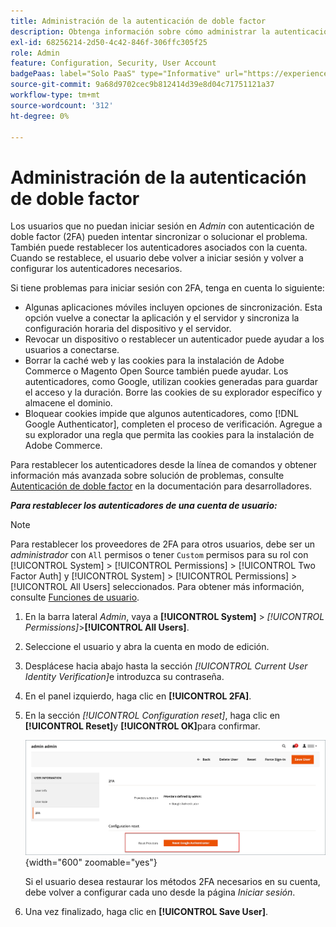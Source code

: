 ```yaml
---
title: Administración de la autenticación de doble factor
description: Obtenga información sobre cómo administrar la autenticación de doble factor y restablecer los autenticadores para los usuarios administradores.
exl-id: 68256214-2d50-4c42-846f-306ffc305f25
role: Admin
feature: Configuration, Security, User Account
badgePaas: label="Solo PaaS" type="Informative" url="https://experienceleague.adobe.com/en/docs/commerce/user-guides/product-solutions" tooltip="Se aplica solo a proyectos de Adobe Commerce en la nube (infraestructura PaaS administrada por Adobe) y a proyectos locales."
source-git-commit: 9a68d9702cec9b812414d39e8d04c71751121a37
workflow-type: tm+mt
source-wordcount: '312'
ht-degree: 0%

---
```


# Administración de la autenticación de doble factor

Los usuarios que no puedan iniciar sesión en _Admin_ con autenticación de doble factor (2FA) pueden intentar sincronizar o solucionar el problema. También puede restablecer los autenticadores asociados con la cuenta. Cuando se restablece, el usuario debe volver a iniciar sesión y volver a configurar los autenticadores necesarios.

Si tiene problemas para iniciar sesión con 2FA, tenga en cuenta lo siguiente:

- Algunas aplicaciones móviles incluyen opciones de sincronización. Esta opción vuelve a conectar la aplicación y el servidor y sincroniza la configuración horaria del dispositivo y el servidor.
- Revocar un dispositivo o restablecer un autenticador puede ayudar a los usuarios a conectarse.
- Borrar la caché web y las cookies para la instalación de Adobe Commerce o Magento Open Source también puede ayudar. Los autenticadores, como Google, utilizan cookies generadas para guardar el acceso y la duración. Borre las cookies de su explorador específico y almacene el dominio.
- Bloquear cookies impide que algunos autenticadores, como [!DNL Google Authenticator], completen el proceso de verificación. Agregue a su explorador una regla que permita las cookies para la instalación de Adobe Commerce.

Para restablecer los autenticadores desde la línea de comandos y obtener información más avanzada sobre solución de problemas, consulte [Autenticación de doble factor](https://developer.adobe.com/commerce/testing/functional-testing-framework/two-factor-authentication/) en la documentación para desarrolladores.

**_Para restablecer los autenticadores de una cuenta de usuario:_**

>[!NOTE]
>
>Para restablecer los proveedores de 2FA para otros usuarios, debe ser un _administrador_ con `All` permisos o tener `Custom` permisos para su rol con [!UICONTROL System] > [!UICONTROL Permissions] > [!UICONTROL Two Factor Auth] y [!UICONTROL System] > [!UICONTROL Permissions] > [!UICONTROL All Users] seleccionados. Para obtener más información, consulte [Funciones de usuario](permissions-user-roles.md).

1. En la barra lateral _Admin_, vaya a **[!UICONTROL System]** > _[!UICONTROL Permissions]_>**[!UICONTROL All Users]**.

1. Seleccione el usuario y abra la cuenta en modo de edición.

1. Desplácese hacia abajo hasta la sección _[!UICONTROL Current User Identity Verification]_&#x200B;e introduzca su contraseña.

1. En el panel izquierdo, haga clic en **[!UICONTROL 2FA]**.

1. En la sección _[!UICONTROL Configuration reset]_, haga clic en **[!UICONTROL Reset]**&#x200B;y **[!UICONTROL OK]**&#x200B;para confirmar.

   ![Cuenta de usuario - habilitar 2FA](./assets/admin-2fa-config-reset-providers.png){width="600" zoomable="yes"}

   Si el usuario desea restaurar los métodos 2FA necesarios en su cuenta, debe volver a configurar cada uno desde la página _Iniciar sesión_.

1. Una vez finalizado, haga clic en **[!UICONTROL Save User]**.

